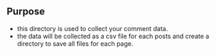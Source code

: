## Purpose
* this directory is used to collect your comment data.
* the data will be collected as a csv file for each posts and create a directory to save all files for each page.